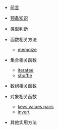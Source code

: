 * [前言](README.md)
* [预备知识](bootstrap.md)
* [类型判断](type.md)
* 函数相关方法
    * [memoize](function/memoize.md)
* 集合相关函数
    * [iteratee](collections/iteratee.md)
    * [shuffle](collections/shuffle.md)
* 数组相关函数

* 对象相关函数
    * [keys values pairs](object/keys_values_pairs.md)
    * [invert](object/invert.md)
* 其他实用方法